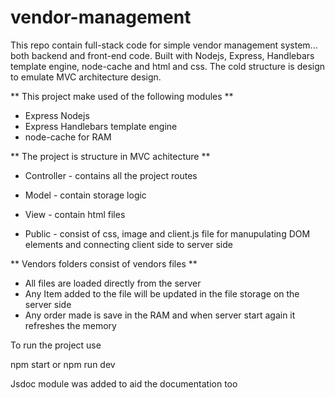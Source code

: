 # vendor-management
This repo contain full-stack code for simple vendor management system... both backend and front-end code. Built with Nodejs, Express, Handlebars template engine, node-cache and html and css. The cold structure is design to emulate MVC architecture design. 

** This project make used of the following modules **

 - Express Nodejs
 - Express Handlebars template engine
 - node-cache for RAM
 
** The project is structure in MVC achitecture **
 - Controller - contains all the project routes
 - Model - contain storage logic
 - View - contain html files

 - Public - consist of css, image and client.js file for manupulating DOM elements and connecting client side to server side

 ** Vendors folders consist of vendors files **

 - All files are loaded directly from the server
 - Any Item added to the file will be updated in the file storage on the server side
 - Any order made is save in the RAM and when server start again it refreshes the memory

To run the project use

npm start
or 
npm run dev

Jsdoc module was added to aid the documentation too

